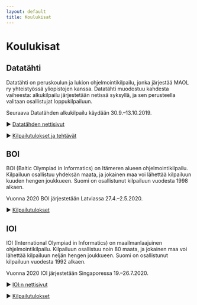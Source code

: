 ```yaml
---
layout: default
title: Koulukisat
---
```





# Koulukisat

## Datatähti

Datatähti on peruskoulun ja lukion ohjelmointikilpailu, jonka järjestää MAOL ry yhteistyössä yliopistojen kanssa. Datatähti muodostuu kahdesta vaiheesta: alkukilpailu järjestetään netissä syksyllä, ja sen perusteella valitaan osallistujat loppukilpailuun.

Seuraava Datatähden alkukilpailu käydään 30.9.–13.10.2019.

▶ [Datatähden nettisivut](https://datatahti.fi/) 

▶ [Kilpailutulokset ja tehtävät](https://datatahti.fi/aiemmat-vuodet.html)

## BOI

BOI (Baltic Olympiad in Informatics) on Itämeren alueen ohjelmointikilpailu. Kilpailuun osallistuu yhdeksän maata, ja jokainen maa voi lähettää kilpailuun kuuden hengen joukkueen. Suomi on osallistunut kilpailuun vuodesta 1998 alkaen.

Vuonna 2020 BOI järjestetään Latviassa 27.4.–2.5.2020.

▶ [Kilpailutulokset](http://kisakoodaus.fi/boi.php)

## IOI

IOI (International Olympiad in Informatics) on maailmanlaajuinen ohjelmointikilpailu. Kilpailuun osallistuu noin 80 maata, ja jokainen maa voi lähettää kilpailuun neljän hengen joukkueen. Suomi on osallistunut kilpailuun vuodesta 1992 alkaen.

Vuonna 2020 IOI järjestetään Singaporessa 19.–26.7.2020.

▶ [IOI:n nettisivut](https://ioinformatics.org/)

▶ [Kilpailutulokset](http://kisakoodaus.fi/ioi.php)
